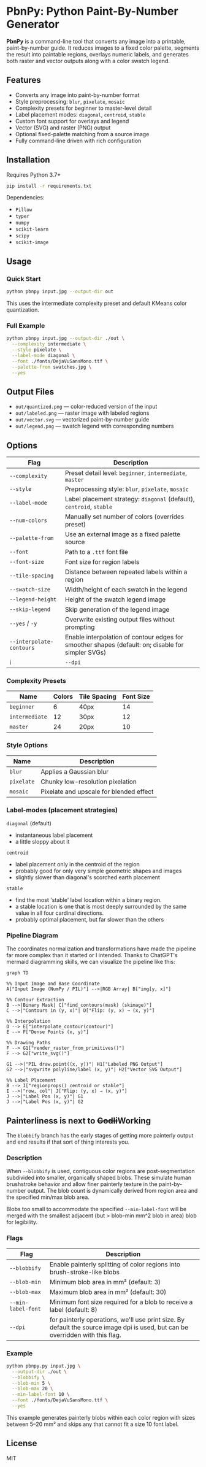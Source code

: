 # PbnPy: Python Paint-By-Number Generator

**PbnPy** is a command-line tool that converts any image into a printable, paint-by-number guide. It reduces images to a fixed color palette, segments the result into paintable regions, overlays numeric labels, and generates both raster and vector outputs along with a color swatch legend.

## Features

- Converts any image into paint-by-number format
- Style preprocessing: `blur`, `pixelate`, `mosaic`
- Complexity presets for beginner to master-level detail
- Label placement modes: `diagonal`, `centroid`, `stable`
- Custom font support for overlays and legend
- Vector (SVG) and raster (PNG) output
- Optional fixed-palette matching from a source image
- Fully command-line driven with rich configuration

## Installation

Requires Python 3.7+

```bash
pip install -r requirements.txt
```

Dependencies:
- `Pillow`
- `typer`
- `numpy`
- `scikit-learn`
- `scipy`
- `scikit-image`

## Usage

### Quick Start

```bash
python pbnpy input.jpg --output-dir out
```
This uses the intermediate complexity preset and default KMeans color quantization.

### Full Example
```bash
python pbnpy input.jpg --output-dir ./out \
  --complexity intermediate \
  --style pixelate \
  --label-mode diagonal \
  --font ./fonts/DejaVuSansMono.ttf \
  --palette-from swatches.jpg \
  --yes
```

## Output Files

- `out/quantized.png` — color-reduced version of the input
- `out/labeled.png` — raster image with labeled regions
- `out/vector.svg` — vectorized paint-by-number guide
- `out/legend.png` — swatch legend with corresponding numbers

## Options

| Flag             | Description                                                                 |
|------------------|-----------------------------------------------------------------------------|
| `--complexity`   | Preset detail level: `beginner`, `intermediate`, `master`                  |
| `--style`        | Preprocessing style: `blur`, `pixelate`, `mosaic`                          |
| `--label-mode`   | Label placement strategy: `diagonal` (default), `centroid`, `stable`       |
| `--num-colors`   | Manually set number of colors (overrides preset)                           |
| `--palette-from` | Use an external image as a fixed palette source                            |
| `--font`         | Path to a `.ttf` font file                                                  |
| `--font-size`    | Font size for region labels                                                 |
| `--tile-spacing` | Distance between repeated labels within a region                           |
| `--swatch-size`  | Width/height of each swatch in the legend                                  |
| `--legend-height`| Height of the swatch legend image                                           |
| `--skip-legend`  | Skip generation of the legend image                                         |
| `--yes` / `-y`   | Overwrite existing output files without prompting                          |
| `--interpolate-contours` | Enable interpolation of contour edges for smoother shapes (default: on; disable for simpler SVGs) |
i| `--dpi`         | DPI to use for mm² → px² conversion when blobbifying. Overrides embedded DPI if provided." |


### Complexity Presets

| Name         | Colors | Tile Spacing | Font Size |
|--------------|--------|---------------|------------|
| `beginner`   | 6      | 40px          | 14         |
| `intermediate` | 12   | 30px          | 12         |
| `master`     | 24     | 20px          | 10         |

### Style Options

| Name       | Description                              |
|------------|------------------------------------------|
| `blur`     | Applies a Gaussian blur                  |
| `pixelate` | Chunky low-resolution pixelation         |
| `mosaic`   | Pixelate and upscale for blended effect  |

### Label-modes (placement strategies)
`diagonal` (default) 
- instantaneous label placement
- a little sloppy about it
  
`centroid` 
- label placement only in the centroid of the region
- probably good for only very simple geometric shapes and images
- slightly slower than diagonal's scorched earth placement

`stable`
- find the most 'stable' label location within a binary region.
- a stable location is one that is most deeply surrounded by the same value in all four cardinal directions.
- probably optimal placement, but far slower than the others

### Pipeline Diagram
The coordinates normalization and transformations have made the pipeline far more complex than it started or I intended. Thanks to ChatGPT's mermaid diagramming skills, we can visualize the pipeline like this:

``` mermaid
graph TD

%% Input Image and Base Coordinate
A["Input Image (NumPy / PIL)"] -->|RGB Array| B["img[y, x]"]

%% Contour Extraction
B -->|Binary Mask| C["find_contours(mask) (skimage)"]
C -->|"Contours in (y, x)"| D["Flip: (y, x) → (x, y)"]

%% Interpolation
D --> E["interpolate_contour(contour)"]
E --> F["Dense Points (x, y)"]

%% Drawing Paths
F --> G1["render_raster_from_primitives()"]
F --> G2["write_svg()"]

G1 -->|"PIL draw.point((x, y))"| H1["Labeled PNG Output"]
G2 -->|"svgwrite polyline/label (x, y)"| H2["Vector SVG Output"]

%% Label Placement
B --> I["regionprops() centroid or stable"]
I -->|"row, col"| J["Flip: (y, x) → (x, y)"]
J -->|"Label Pos (x, y)"| G1
J -->|"Label Pos (x, y)"| G2

```
## Painterliness is next to ~~Godli~~Working

The `blobbify` branch has the early stages of getting more painterly output and end results if that sort of thing interests you.

### Description

When `--blobbify` is used, contiguous color regions are post-segmentation subdivided into smaller, organically shaped blobs. These simulate human brushstroke behavior and allow finer painterly texture in the paint-by-number output. The blob count is dynamically derived from region area and the specified min/max blob area.

Blobs too small to accommodate the specified `--min-label-font` will be merged with the smallest adjacent (but > blob-min mm^2 blob in area) blob for legibility.

### Flags

| Flag                | Description                                                                 |
|---------------------|-----------------------------------------------------------------------------|
| `--blobbify`        | Enable painterly splitting of color regions into brush-stroke-like blobs     |
| `--blob-min`        | Minimum blob area in mm² (default: 3)                                       |
| `--blob-max`        | Maximum blob area in mm² (default: 30)                                      |
| `--min-label-font`  | Minimum font size required for a blob to receive a label (default: 8)       |
| `--dpi`             | for painterly operations, we'll use print size. By default the source image dpi is used, but can be overridden with this flag.|
### Example

```bash
python pbnpy.py input.jpg \
  --output-dir ./out \
  --blobbify \
  --blob-min 5 \
  --blob-max 20 \
  --min-label-font 10 \
  --font ./fonts/DejaVuSansMono.ttf \
  --yes
```

This example generates painterly blobs within each color region with sizes between 5–20 mm² and skips any that cannot fit a size 10 font label.


## License

MIT
